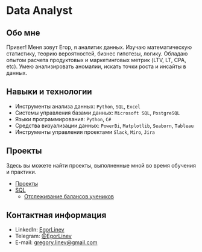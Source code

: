 # Data Analyst

## Обо мне 

Привет! Меня зовут Егор, я аналитик данных. 
Изучаю математическую статистику, теорию вероятностей, бизнес гипотезы, логику. 
Обладаю опытом расчета продуктовых и маркетинговых метрик (LTV, LT, CPA, etc). 
Умею анализировать аномалии, искать точки роста и инсайты в данных.
<br>


## Навыки и технологии
- Инструменты анализа данных: ``Python``, ``SQL``, ``Excel``
- Системы управления базами данных: ``Microsoft SQL``, ``PostgreSQL``
- Языки программирования: ``Python``, ``C#``
- Средства визуализации данных: ``PowerBi``, ``Matplotlib``, ``Seaborn``, ``Tableau``
- Инструменты управления проектами ``Slack``, ``Miro``, ``Jira``
  
## Проекты
Здесь вы можете найти проекты, выполненные мной во время обучения и практики.
<br>
- [Проекты](https://github.com/EgorLinev/StudyProjects)
- [SQL](https://github.com/EgorLinev/StudyProjects/tree/main/SQL)
  + [Отслеживание балансов учеников](https://github.com/EgorLinev/StudyProjects/blob/main/SQL/BalanceTracking)
   


 
## Контактная информация
- LinkedIn: [EgorLinev](www.linkedin.com/in/egorlinev) 
- Telegram: [@EgorLinev](https://t.me/EgorLinev)
- E-mail: gregory.linev@gmail.com
